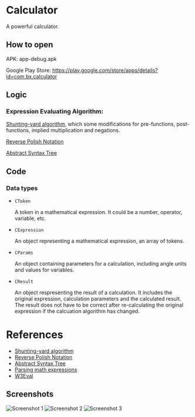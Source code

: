 # Calculator
A powerful calculator.

## How to open
APK: app-debug.apk

Google Play Store: https://play.google.com/store/apps/details?id=com.bx.calculator

## Logic
### Expression Evaluating Algorithm:
[Shunting-yard algorithm](https://en.wikipedia.org/wiki/Shunting-yard_algorithm), which some modifications for pre-functions, post-functions, implied multiplication and negations.

[Reverse Polish Notation](https://en.wikipedia.org/wiki/Reverse_Polish_notation)

[Abstract Syntax Tree](https://en.wikipedia.org/wiki/Abstract_syntax_tree)


## Code
### Data types
- `CToken`

  A token in a mathematical expression. It could be a number, operator, variable, etc.
  
- `CExpression`

  An object representing a mathematical expression, an array of tokens.

- `CParams`

  An object containing parameters for a calculation, including angle units and values for variables.
  
- `CResult`

  An object respresenting the result of a calculation. It includes the original expression, calculation parameters and the calculated result. The result does not have to be correct after re-calculating the original expression if the calcuation algorithm has changed.


# References
- [Shunting-yard algorithm](https://en.wikipedia.org/wiki/Shunting-yard_algorithm)
- [Reverse Polish Notation](https://en.wikipedia.org/wiki/Reverse_Polish_notation)
- [Abstract Syntax Tree](https://en.wikipedia.org/wiki/Abstract_syntax_tree)
- [Parsing math expressions](https://www.freecodecamp.org/news/parsing-math-expressions-with-javascript-7e8f5572276e/)
- [W3Eval](https://developer.ibm.com/articles/j-w3eval/)

## Screenshots
![Screenshot 1](https://github.com/borenx1/Calculator/blob/master/screenshots/1.png?raw=true)
![Screenshot 2](https://github.com/borenx1/Calculator/blob/master/screenshots/2.png?raw=true)
![Screenshot 3](https://github.com/borenx1/Calculator/blob/master/screenshots/3.png?raw=true)
